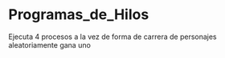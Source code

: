 # Programas_de_Hilos
 Ejecuta 4 procesos a la vez de forma de carrera de personajes aleatoriamente gana uno
